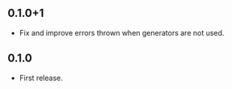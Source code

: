 ## 0.1.0+1

- Fix and improve errors thrown when generators are not used.

## 0.1.0

- First release.
